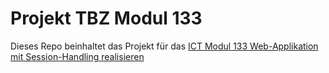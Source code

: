 # Projekt TBZ Modul 133
Dieses Repo beinhaltet das Projekt für das [ICT Modul 133 Web-Applikation mit Session-Handling realisieren](https://www.modulbaukasten.ch/module/133)
